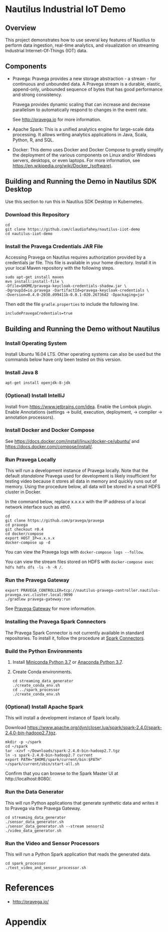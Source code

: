 
# Nautilus Industrial IoT Demo

## Overview

This project demonstrates how to use several key features of Nautilus to perform data ingestion, real-time analytics,
and visualization on streaming Industrial Internet-Of-Things (IOT) data.

## Components

- Pravega: Pravega provides a new storage abstraction - a stream - for continuous and unbounded data. 
  A Pravega stream is a durable, elastic, append-only, unbounded sequence of bytes that has good performance and strong consistency.

  Pravega provides dynamic scaling that can increase and decrease parallelism to automatically respond
  to changes in the event rate.

  See <http://pravega.io> for more information.

- Apache Spark: This is a unified analytics engine for large-scale data processing.
  It allows writing analytics applications in Java, Scala, Python, R, and SQL.

- Docker: This demo uses Docker and Docker Compose to greatly simplify the deployment of the various
  components on Linux and/or Windows servers, desktops, or even laptops.
  For more information, see <https://en.wikipedia.org/wiki/Docker_(software)>.

## Building and Running the Demo in Nautilus SDK Desktop

Use this section to run this in Nautilus SDK Desktop in Kubernetes.

### Download this Repository

```
cd
git clone https://github.com/claudiofahey/nautilus-iiot-demo
cd nautilus-iiot-demo
```

### Install the Pravega Credentials JAR File

Accessing Pravega on Nautilus requires authorization provided by a credentials jar file.
This file is available in your home directory.
Install it in your local Maven repository with the following steps.

```
sudo apt-get install maven
mvn install:install-file \
-Dfile=$HOME/pravega-keycloak-credentials-shadow.jar \
-DgroupId=io.pravega -DartifactId=pravega-keycloak-credentials \
-Dversion=0.4.0-2030.d99411b-0.0.1-020.26736d2 -Dpackaging=jar
```

Then edit the file `gradle.properties` to include the following line.
```
includePravegaCredentials=true
```

## Building and Running the Demo without Nautilus

### Install Operating System

Install Ubuntu 16.04 LTS. Other operating systems can also be used but the commands below have only been tested
on this version.

### Install Java 8

```
apt-get install openjdk-8-jdk
```

### (Optional) Install IntelliJ

Install from <https://www.jetbrains.com/idea>.
Enable the Lombok plugin. 
Enable Annotations (settings -> build, execution, deployment, -> compiler -> annotation processors).

### Install Docker and Docker Compose

See <https://docs.docker.com/install/linux/docker-ce/ubuntu/>
and <https://docs.docker.com/compose/install/>.

### Run Pravega Locally

This will run a development instance of Pravega locally.
Note that the default *standalone* Pravega used for development is likely insufficient for testing video because
it stores all data in memory and quickly runs out of memory.
Using the procedure below, all data will be stored in a small HDFS cluster in Docker.

In the command below, replace x.x.x.x with the IP address of a local network interface such as eth0.

```
cd
git clone https://github.com/pravega/pravega
cd pravega
git checkout r0.4
cd docker/compose
export HOST_IP=x.x.x.x
docker-compose up -d
```

You can view the Pravega logs with `docker-compose logs --follow`.

You can view the stream files stored on HDFS with `docker-compose exec hdfs hdfs dfs -ls -h -R /`.

### Run the Pravega Gateway

```
export PRAVEGA_CONTROLLER=tcp://nautilus-pravega-controller.nautilus-pravega.svc.cluster.local:9090
./gradlew pravega-gateway:run
```

See [Pravega Gateway](pravega-gateway/README.md) for more information.

### Installing the Pravega Spark Connectors

The Pravega Spark Connector is not currently available in standard repositories.
To install it, follow the procedure at
[Spark Connectors](https://github.com/pravega/spark-connectors/tree/issue-11-chunked-reader#build-and-install-the-spark-connector).

### Build the Python Environments

1. Install [Miniconda Python 3.7](https://docs.conda.io/en/latest/miniconda.html) or
   [Anaconda Python 3.7](https://www.anaconda.com/distribution/#download-section).

2. Create Conda environments.
    ```
    cd streaming_data_generator
    ./create_conda_env.sh
    cd ../spark_processor
    ./create_conda_env.sh
    ```

### (Optional) Install Apache Spark

This will install a development instance of Spark locally.

Download https://www.apache.org/dyn/closer.lua/spark/spark-2.4.0/spark-2.4.0-bin-hadoop2.7.tgz.

```
mkdir -p ~/spark
cd ~/spark
tar -xzvf ~/Downloads/spark-2.4.0-bin-hadoop2.7.tgz
ln -s spark-2.4.0-bin-hadoop2.7 current
export PATH="$HOME/spark/current/bin:$PATH"
~/spark/current/sbin/start-all.sh
```

Confirm that you can browse to the Spark Master UI at http://localhost:8080/.

### Run the Data Generator

This will run Python applications that generate synthetic data and writes it to Pravega
via the Pravega Gateway.

```
cd streaming_data_generator
./sensor_data_generator.sh
./sensor_data_generator.sh --stream sensors2
./video_data_generator.sh
```

### Run the Video and Sensor Processors

This will run a Python Spark application that reads the generated data. 

```
cd spark_processor
./test_video_and_sensor_processor.sh
```

# References

- <http://pravega.io/>

# Appendix
